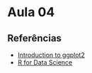 # Aula 04

## Referências
- [Introduction to ggplot2](https://ggplot2.tidyverse.org/articles/ggplot2.html)
- [R for Data Science](https://r4ds.hadley.nz/)
